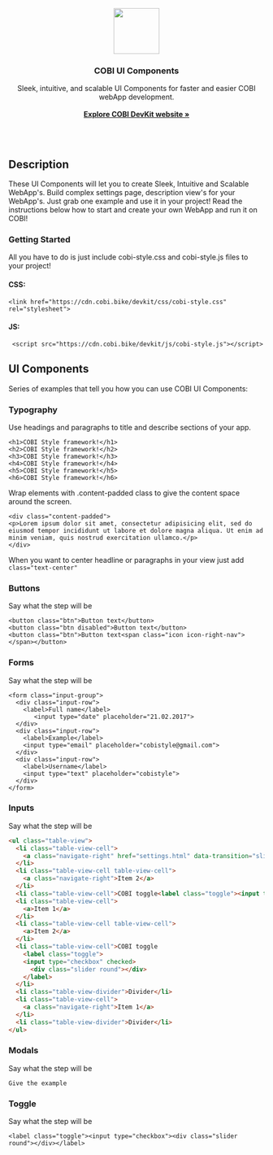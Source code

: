 
<p align="center">
  <a href="www.cobi.bike"><img width="90px" height="90px" src="https://cdn.cobi.bike/devkit/resources/images/devkit-logo.svg">
  </a>

  <h3 align="center">COBI UI Components</h3>

  <p align="center">
    Sleek, intuitive, and scalable UI Components for faster and easier COBI webApp development.
    <br> <br>
    <a href="www.cobi.bike"><strong>Explore COBI DevKit website &raquo;</strong></a>
    <br>
    <br>
  </p>
</p>

<br>

## Description

These UI Components will let you to create Sleek, Intuitive and Scalable WebApp's. Build complex settings page, description view's for your WebApp's. Just grab one example and use it in your project! Read the instructions below how to start and create your own WebApp and run it on COBI!

### Getting Started

All you have to do is just include cobi-style.css and cobi-style.js files to your project!

#### CSS:
```
<link href="https://cdn.cobi.bike/devkit/css/cobi-style.css" rel="stylesheet">
```
#### JS:
```
 <script src="https://cdn.cobi.bike/devkit/js/cobi-style.js"></script>
```


## UI Components

Series of examples that tell you how you can use COBI UI Components:


### Typography

Use headings and paragraphs to title and describe sections of your app.
```
<h1>COBI Style framework!</h1>
<h2>COBI Style framework!</h2>
<h3>COBI Style framework!</h3>
<h4>COBI Style framework!</h4>
<h5>COBI Style framework!</h5>
<h6>COBI Style framework!</h6>
```

Wrap elements with .content-padded class to give the content space around the screen.

```
<div class="content-padded">
<p>Lorem ipsum dolor sit amet, consectetur adipisicing elit, sed do eiusmod tempor incididunt ut labore et dolore magna aliqua. Ut enim ad minim veniam, quis nostrud exercitation ullamco.</p>
</div>
```

When you want to center headline or paragraphs in your view just add ```class="text-center"```


### Buttons

Say what the step will be

```
<button class="btn">Button text</button>
<button class="btn disabled">Button text</button>
<button class="btn">Button text<span class="icon icon-right-nav"></span></button>
```

### Forms

Say what the step will be

```
<form class="input-group">
  <div class="input-row">
    <label>Full name</label>
       <input type="date" placeholder="21.02.2017">
  </div>
  <div class="input-row">
    <label>Example</label>
    <input type="email" placeholder="cobistyle@gmail.com">
  </div>
  <div class="input-row">
    <label>Username</label>
    <input type="text" placeholder="cobistyle">
  </div>
</form>
```

### Inputs

Say what the step will be

``` html
<ul class="table-view">
  <li class="table-view-cell">
    <a class="navigate-right" href="settings.html" data-transition="slide-in">Load new page with push</a>
  </li>
  <li class="table-view-cell table-view-cell">
    <a class="navigate-right">Item 2</a>
  </li>
  <li class="table-view-cell">COBI toggle<label class="toggle"><input type="checkbox"><div class="slider round"></div></label></li>
  <li class="table-view-cell">
    <a>Item 1</a>
  </li>
  <li class="table-view-cell table-view-cell">
    <a>Item 2</a>
  </li>
  <li class="table-view-cell">COBI toggle
    <label class="toggle">
    <input type="checkbox" checked>
      <div class="slider round"></div>
    </label>
  </li>
  <li class="table-view-divider">Divider</li>
  <li class="table-view-cell">
    <a class="navigate-right">Item 1</a>
  </li>
  <li class="table-view-divider">Divider</li>
</ul>
```
### Modals

Say what the step will be

```
Give the example
```

### Toggle

Say what the step will be

```
<label class="toggle"><input type="checkbox"><div class="slider round"></div></label>
```





